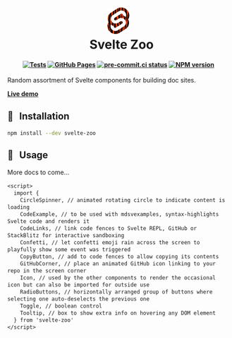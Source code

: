 <h1 align="center">
  <img src="https://raw.githubusercontent.com/janosh/svelte-zoo/main/static/favicon.svg" alt="Octocat" height=60>
  <br>&ensp;Svelte Zoo
</h1>

<h4 align="center">

[![Tests](https://github.com/janosh/svelte-zoo/actions/workflows/test.yml/badge.svg)](https://github.com/janosh/svelte-zoo/actions/workflows/test.yml)
[![GitHub Pages](https://github.com/janosh/svelte-zoo/actions/workflows/gh-pages.yml/badge.svg)](https://github.com/janosh/svelte-zoo/actions/workflows/gh-pages.yml)
[![pre-commit.ci status](https://results.pre-commit.ci/badge/github/janosh/svelte-zoo/main.svg)](https://results.pre-commit.ci/latest/github/janosh/svelte-zoo/main)
[![NPM version](https://img.shields.io/npm/v/svelte-zoo?color=blue&logo=NPM)](https://npmjs.com/package/svelte-zoo)

</h4>

Random assortment of Svelte components for building doc sites.

<strong class="hide-in-docs">

[Live demo](https://janosh.github.io/svelte-zoo)
</strong>

## 🔨 &thinsp; Installation

```sh
npm install --dev svelte-zoo
```

## 📙 &thinsp; Usage

More docs to come...

```svelte
<script>
  import {
    CircleSpinner, // animated rotating circle to indicate content is loading
    CodeExample, // to be used with mdsvexamples, syntax-highlights Svelte code and renders it
    CodeLinks, // link code fences to Svelte REPL, GitHub or StackBlitz for interactive sandboxing
    Confetti, // let confetti emoji rain across the screen to playfully show some event was triggered
    CopyButton, // add to code fences to allow copying its contents
    GitHubCorner, // place an animated GitHub icon linking to your repo in the screen corner
    Icon, // used by the other components to render the occasional icon but can also be imported for outside use
    RadioButtons, // horizontally arranged group of buttons where selecting one auto-deselects the previous one
    Toggle, // boolean control
    Tooltip, // box to show extra info on hovering any DOM element
  } from 'svelte-zoo'
</script>
```

<slot name="nav" />
